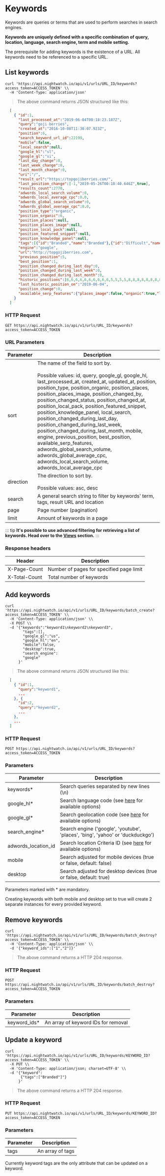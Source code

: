# Keywords

Keywords are queries or terms that are used to perform searches in search engines.

**Keywords are uniquely defined with a specific combination of query, location, language, search engine, term and mobile setting.**

The prerequisite for adding keywords is the existence of a URL. All keywords need to be referenced to a specific URL.


## List keywords

```shell
curl 'https://api.nightwatch.io/api/v1/urls/URL_ID/keywords?access_token=ACCESS_TOKEN' \\
  -H 'Content-Type: application/json'
```

> The above command returns JSON structured like this:

```json
  [
    { "id":1,
      "last_processed_at":"2019-06-04T00:18:23.187Z",
      "query":"goji berries",
      "created_at":"2016-10-08T11:30:07.923Z",
      "position":6,
      "search_keyword_url_id":22199,
      "mobile":false,
      "local_search":null,
      "google_hl":"sl",
      "google_gl":"si",
      "last_day_change":0,
      "last_week_change":0,
      "last_month_change":0,
      "uri":"/",
      "result_url":"https://topgojiberries.com/",
      "last_position_change":[-1,"2019-05-26T00:18:40.646Z",true],
      "results_count":2770,
      "adwords_local_search_volume":0,
      "adwords_local_average_cpc":0.0,
      "adwords_global_search_volume":0,
      "adwords_global_average_cpc":0.0,
      "position_type":"organic",
      "position_organic":6,
      "position_places":null,
      "position_places_image":null,
      "position_local_pack":null,
      "position_featured_snippet":null,
      "position_knowledge_panel":null,
      "tags":[{"id":"Branded","name":"Branded"},{"id":"Difficult","name":"Difficult"}],
      "engine":"google",
      "url":"http://topgojiberries.com",
      "previous_position":5,
      "best_position":1,
      "position_changed_during_last_day":0,
      "position_changed_during_last_week":0,
      "position_changed_during_last_month":0,
      "historic_positions":[6,6,6,6,6,6,6,6,6,6,5,5,5,5,8,8,8,8,8,8,8,8,8,7,8,7,7,6,6,6,6,5],
      "last_historic_position_on":"2019-06-04",
      "position_change":0,
      "available_serp_features":{"places_image":false,"organic":true,"local_pack":false,"knowledge_panel":true,"featured_snippet":false}
    }
  ]
```

### HTTP Request

`GET https://api.nightwatch.io/api/v1/urls/URL_ID/keywords?access_token=ACCESS_TOKEN`

### URL Parameters

| Parameter | Description                                                                                                                                                                                                                                                                                                                                                                                                                                                                                                                                                                                                                                                                               |
|-----------|-------------------------------------------------------------------------------------------------------------------------------------------------------------------------------------------------------------------------------------------------------------------------------------------------------------------------------------------------------------------------------------------------------------------------------------------------------------------------------------------------------------------------------------------------------------------------------------------------------------------------------------------------------------------------------------------|
| sort      | The name of the field to sort by. <br><br>Possible values: id, query, google_gl, google_hl, last_processed_at, created_at, updated_at, position, position_type, position_organic, position_places, position_places_image, position_changed_by, position_changed_status, position_changed_at, position_local_pack, position_featured_snippet, position_knowledge_panel, local_search, position_changed_during_last_day, position_changed_during_last_week, position_changed_during_last_month, mobile, engine, previous_position, best_position, available_serp_features, adwords_global_search_volume, adwords_global_average_cpc, adwords_local_search_volume, adwords_local_average_cpc |
| direction | The direction to sort by. <br><br>Possible values: asc, desc                                                                                                                                                                                                                                                                                                                                                                                                                                                                                                                                                                                                                              |
| search    | A general search string to filter by keywords' term, tags, result URL and location                                                                                                                                                                                                                                                                                                                                                                                                                                                                                                                                                                                                        |
| page      | Page number (pagination)                                                                                                                                                                                                                                                                                                                                                                                                                                                                                                                                                                                                                                                                  |
| limit     | Amount of keywords in a page                                                                                                                                                                                                                                                                                                                                                                                                                                                                                                                                                                                                                                                              |

::: tip
**It's possible to use advanced filtering for retrieving a list of keywords. Head over to the <a href="/keyword-views">Views</a> section.**
:::

### Response headers

| Header        | Description                              |
|---------------|------------------------------------------|
| X-Page-Count  | Number of pages for specified page limit |
| X-Total-Count | Total number of keywords                 |


## Add keywords

```shell
curl 'https://api.nightwatch.io/api/v1/urls/URL_ID/keywords/batch_create?access_token=ACCESS_TOKEN' \\
  -H 'Content-Type: application/json' \\
  -X POST \\
  -d '{"keywords":"keyword1\nkeyword2\nkeyword3",
        "tags":[],
        "google_gl":"us",
        "google_hl":"en",
        "mobile":false,
        "desktop":true,
        "search_engine":
        "google"
      }'
```

> The above command returns JSON structured like this:

```json
  [
    { "id":1,
      "query":"keyword1",
      ...
    }, {
      "id":2,
      "query":"keyword2",
      ...
    },
    ...
  ]
```

### HTTP Request

`POST https://api.nightwatch.io/api/v1/urls/URL_ID/keywords?access_token=ACCESS_TOKEN`

### Parameters

| Parameter           | Description                                                                                                                                                 |
|---------------------|-------------------------------------------------------------------------------------------------------------------------------------------------------------|
| keywords*           | Search queries separated by new lines (\n)                                                                                                                  |
| google_hl*          | Search language code (see <a href="https://developers.google.com/custom-search/docs/ref_languages">here</a> for available options)                          |
| google_gl*          | Search geolocation code (see <a href="https://developers.google.com/custom-search/docs/xml_results_appendices#countryCodes">here</a> for available options) |
| search_engine*      | Search engine ('google', 'youtube', 'places', 'bing', 'yahoo' or 'duckduckgo')                                                                              |
| adwords_location_id | Search location Criteria ID (see <a href="https://developers.google.com/ad-exchange/rtb/geotargeting">here</a> for available options)                       |
| mobile              | Search adjusted for mobile devices (true or false, default: false)                                                                                          |
| desktop             | Search adjusted for desktop devices (true or false, default: true)                                                                                          |

Parameters marked with * are mandatory.

<aside class="notice">
  Creating keywords with both mobile and desktop set to true will create 2 separate instances for every provided keyword.
</aside>

## Remove keywords

```shell
curl 'https://api.nightwatch.io/api/v1/urls/URL_ID/keywords/batch_destroy?access_token=ACCESS_TOKEN' \\
  -H 'Content-Type: application/json' \\
  -d '{"keyword_ids":["1","2"]}'
```

> The above command returns a HTTP 204 response.


### HTTP Request

`POST https://api.nightwatch.io/api/v1/urls/URL_ID/keywords/batch_destroy?access_token=ACCESS_TOKEN`

### Parameters

| Parameter    | Description                         |
|--------------|-------------------------------------|
| keyword_ids* | An array of keyword IDs for removal |


## Update a keyword

```shell
curl 'https://api.nightwatch.io/api/v1/urls/URL_ID/keywords/KEYWORD_ID?access_token=ACCESS_TOKEN' \\
  -X PUT \\
  -H 'Content-Type: application/json; charset=UTF-8' \\
  -d '{"keyword":
       {"tags":["Branded"]"}
      }'
```

> The above command returns a HTTP 204 response.

### HTTP Request

`PUT https://api.nightwatch.io/api/v1/urls/URL_ID/keywords/KEYWORD_ID?access_token=ACCESS_TOKEN`

### Parameters

| Parameter | Description      |
|-----------|------------------|
| tags      | An array of tags |


<aside class="notice">
  Currently keyword tags are the only attribute that can be updated on a keyword.
</aside>

